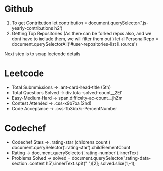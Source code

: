# Github 

1. To get Contribution 
let contribution = document.querySelector('.js-yearly-contributions h2')
2. Getting Top Repositories
(As there can be forked repos also, and we dont have to include them, we will filter them out )
let allPersonalRepo = document.querySelectorAll('#user-repositories-list li.source')

Next step is to scrap leetcode details 

# Leetcode 
- Total Submmissions -> .ant-card-head-title (5th)
- Total Questions Solved -> div.total-solved-count__2El1
- Easy-Medium-Hard -> span.difficulty-ac-count__jhZm
- Contest Attended -> .css-x9b7oa (2nd)
- Code Acceptance -> .css-1b3bb7o-PercentNumber

# Codechef 
- Codechef Stars -> .rating-star (childrens count )  document.querySelector('.rating-star').childElementCount
- Rating -> document.querySelector('.rating-number').innerText
- Problems Solved -> solved = document.querySelector('.rating-data-section .content h5').innerText.split(" ")[2];
                    solved.slice(1,-1);